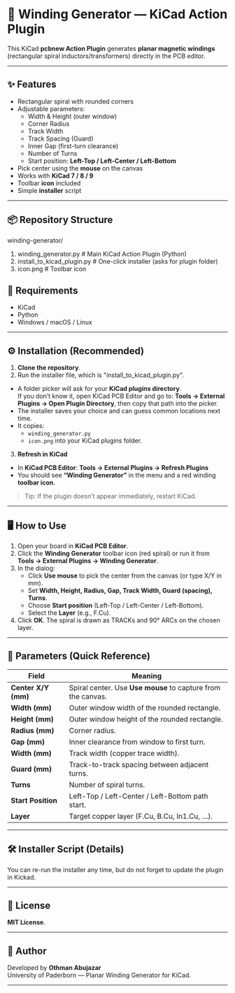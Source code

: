 # 🧭 Winding Generator — KiCad Action Plugin

This KiCad **pcbnew Action Plugin** generates **planar magnetic windings** (rectangular spiral inductors/transformers) directly in the PCB editor.

---

## ✨ Features

- Rectangular spiral with rounded corners
- Adjustable parameters:
  - Width & Height (outer window)
  - Corner Radius
  - Track Width
  - Track Spacing (Guard)
  - Inner Gap (first-turn clearance)
  - Number of Turns
  - Start position: **Left-Top / Left-Center / Left-Bottom**
- Pick center using the **mouse** on the canvas
- Works with **KiCad 7 / 8 / 9**
- Toolbar **icon** included
- Simple **installer** script

---

## 📦 Repository Structure
winding-generator/
1) winding_generator.py # Main KiCad Action Plugin (Python)
2) install_to_kicad_plugin.py # One-click installer (asks for plugin folder)
3) icon.png # Toolbar icon 
## 🧰 Requirements

- KiCad 
- Python 
- Windows / macOS / Linux

---

## ⚙️ Installation (Recommended)

 1) **Clone the repository**.
 2) Run the installer file, which is "install_to_kicad_plugin.py".
- A folder picker will ask for your **KiCad plugins directory**.  
  If you don’t know it, open KiCad PCB Editor and go to:
  **Tools → External Plugins → Open Plugin Directory**, then copy that path into the picker.
- The installer saves your choice and can guess common locations next time.
- It copies:
  - `winding_generator.py`
  - `icon.png`
  into your KiCad plugins folder.

3) **Refresh in KiCad**
- In **KiCad PCB Editor**: **Tools → External Plugins → Refresh Plugins**
- You should see **“Winding Generator”** in the menu and a red winding **toolbar icon**.

> Tip: If the plugin doesn’t appear immediately, restart KiCad.

---

## 🖥️ How to Use

1. Open your board in **KiCad PCB Editor**.
2. Click the **Winding Generator** toolbar icon (red spiral) or run it from  
   **Tools → External Plugins → Winding Generator**.
3. In the dialog:
   - Click **Use mouse** to pick the center from the canvas (or type X/Y in mm).
   - Set **Width, Height, Radius, Gap, Track Width, Guard (spacing), Turns**.
   - Choose **Start position** (Left-Top / Left-Center / Left-Bottom).
   - Select the **Layer** (e.g., F.Cu).
4. Click **OK**. The spiral is drawn as TRACKs and 90° ARCs on the chosen layer.

---

## 🔧 Parameters (Quick Reference)

| Field              | Meaning                                                                 |
|--------------------|-------------------------------------------------------------------------|
| **Center X/Y (mm)**| Spiral center. Use **Use mouse** to capture from the canvas.           |
| **Width (mm)**     | Outer window width of the rounded rectangle.                            |
| **Height (mm)**    | Outer window height of the rounded rectangle.                           |
| **Radius (mm)**    | Corner radius.                                                          |
| **Gap (mm)**       | Inner clearance from window to first turn.                              |
| **Width (mm)**     | Track width (copper trace width).                                       |
| **Guard (mm)**     | Track-to-track spacing between adjacent turns.                          |
| **Turns**          | Number of spiral turns.                                                 |
| **Start Position** | Left-Top / Left-Center / Left-Bottom path start.                        |
| **Layer**          | Target copper layer (F.Cu, B.Cu, In1.Cu, …).                            |

---

## 🛠️ Installer Script (Details)

You can re-run the installer any time, but do not forget to update the plugin in Kickad. 


---

## 📄 License

**MIT License**.

---

## 👤 Author

Developed by **Othman Abujazar**  
University of Paderborn — Planar Winding Generator for KiCad.

---


